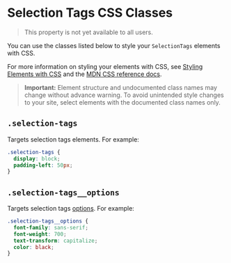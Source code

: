 <!-- This article was published using the Doc Push single-sourcing tool. Any changes to this article MUST be made in the source file. Find it at www.github.com/wix-private/velo-docs.-->

# Selection Tags CSS Classes

> This property is not yet available to all users.

You can use the classes listed below
to style your `SelectionTags` elements with CSS.

For more information on styling your elements with CSS, see
[Styling Elements with CSS]($w/styling-elements-with-css) and the
[MDN CSS reference docs](https://developer.mozilla.org/en-US/docs/Learn/CSS).

<blockquote class="important">

__Important:__
Element structure and undocumented class names
may change without advance warning.
To avoid unintended style changes to your site,
select elements with the documented class names only.

</blockquote>

## `.selection-tags`

Targets selection tags elements.
For example:

```css
.selection-tags {
  display: block;
  padding-left: 50px;
}
```

## `.selection-tags__options`

Targets selection tags [options]($w/selectiontags/options).
For example:

```css
.selection-tags__options {
  font-family: sans-serif;
  font-weight: 700;
  text-transform: capitalize;
  color: black;
}
```
